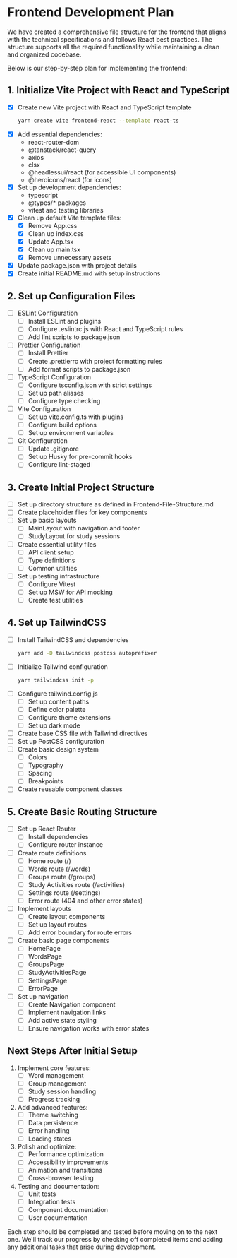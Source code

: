 # Frontend Development Plan

We have created a comprehensive file structure for the frontend that aligns with the technical specifications and follows React best practices. The structure supports all the required functionality while maintaining a clean and organized codebase.

Below is our step-by-step plan for implementing the frontend:

## 1. Initialize Vite Project with React and TypeScript
- [x] Create new Vite project with React and TypeScript template
  ```bash
  yarn create vite frontend-react --template react-ts
  ```
- [x] Add essential dependencies:
  - react-router-dom
  - @tanstack/react-query
  - axios
  - clsx
  - @headlessui/react (for accessible UI components)
  - @heroicons/react (for icons)
- [x] Set up development dependencies:
  - typescript
  - @types/* packages
  - vitest and testing libraries
- [x] Clean up default Vite template files:
  - [x] Remove App.css
  - [x] Clean up index.css
  - [x] Update App.tsx
  - [x] Clean up main.tsx
  - [x] Remove unnecessary assets
- [x] Update package.json with project details
- [x] Create initial README.md with setup instructions

## 2. Set up Configuration Files
- [ ] ESLint Configuration
  - [ ] Install ESLint and plugins
  - [ ] Configure .eslintrc.js with React and TypeScript rules
  - [ ] Add lint scripts to package.json
- [ ] Prettier Configuration
  - [ ] Install Prettier
  - [ ] Create .prettierrc with project formatting rules
  - [ ] Add format scripts to package.json
- [ ] TypeScript Configuration
  - [ ] Configure tsconfig.json with strict settings
  - [ ] Set up path aliases
  - [ ] Configure type checking
- [ ] Vite Configuration
  - [ ] Set up vite.config.ts with plugins
  - [ ] Configure build options
  - [ ] Set up environment variables
- [ ] Git Configuration
  - [ ] Update .gitignore
  - [ ] Set up Husky for pre-commit hooks
  - [ ] Configure lint-staged

## 3. Create Initial Project Structure
- [ ] Set up directory structure as defined in Frontend-File-Structure.md
- [ ] Create placeholder files for key components
- [ ] Set up basic layouts
  - [ ] MainLayout with navigation and footer
  - [ ] StudyLayout for study sessions
- [ ] Create essential utility files
  - [ ] API client setup
  - [ ] Type definitions
  - [ ] Common utilities
- [ ] Set up testing infrastructure
  - [ ] Configure Vitest
  - [ ] Set up MSW for API mocking
  - [ ] Create test utilities

## 4. Set up TailwindCSS
- [ ] Install TailwindCSS and dependencies
  ```bash
  yarn add -D tailwindcss postcss autoprefixer
  ```
- [ ] Initialize Tailwind configuration
  ```bash
  yarn tailwindcss init -p
  ```
- [ ] Configure tailwind.config.js
  - [ ] Set up content paths
  - [ ] Define color palette
  - [ ] Configure theme extensions
  - [ ] Set up dark mode
- [ ] Create base CSS file with Tailwind directives
- [ ] Set up PostCSS configuration
- [ ] Create basic design system
  - [ ] Colors
  - [ ] Typography
  - [ ] Spacing
  - [ ] Breakpoints
- [ ] Create reusable component classes

## 5. Create Basic Routing Structure
- [ ] Set up React Router
  - [ ] Install dependencies
  - [ ] Configure router instance
- [ ] Create route definitions
  - [ ] Home route (/)
  - [ ] Words route (/words)
  - [ ] Groups route (/groups)
  - [ ] Study Activities route (/activities)
  - [ ] Settings route (/settings)
  - [ ] Error route (404 and other error states)
- [ ] Implement layouts
  - [ ] Create layout components
  - [ ] Set up layout routes
  - [ ] Add error boundary for route errors
- [ ] Create basic page components
  - [ ] HomePage
  - [ ] WordsPage
  - [ ] GroupsPage
  - [ ] StudyActivitiesPage
  - [ ] SettingsPage
  - [ ] ErrorPage
- [ ] Set up navigation
  - [ ] Create Navigation component
  - [ ] Implement navigation links
  - [ ] Add active state styling
  - [ ] Ensure navigation works with error states

## Next Steps After Initial Setup
1. Implement core features:
   - [ ] Word management
   - [ ] Group management
   - [ ] Study session handling
   - [ ] Progress tracking

2. Add advanced features:
   - [ ] Theme switching
   - [ ] Data persistence
   - [ ] Error handling
   - [ ] Loading states

3. Polish and optimize:
   - [ ] Performance optimization
   - [ ] Accessibility improvements
   - [ ] Animation and transitions
   - [ ] Cross-browser testing

4. Testing and documentation:
   - [ ] Unit tests
   - [ ] Integration tests
   - [ ] Component documentation
   - [ ] User documentation

Each step should be completed and tested before moving on to the next one. We'll track our progress by checking off completed items and adding any additional tasks that arise during development.
